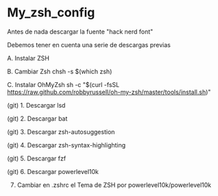 # My_zsh_config

Antes de nada descargar  la fuente "hack nerd font" 

Debemos tener en cuenta una serie de descargas previas


A. Instalar ZSH

B. Cambiar Zsh                                chsh -s $(which zsh)

C. Instalar OhMyZsh                           sh -c "$(curl -fsSL https://raw.github.com/robbyrussell/oh-my-zsh/master/tools/install.sh)"



(git) 1. Descargar lsd

(git) 2. Descargar bat

(git) 3. Descargar zsh-autosuggestion 

(git) 4. Descargar zsh-syntax-highlighting

(git) 5. Descargar fzf

(git) 6. Descargar powerlevel10k

7. Cambiar en .zshrc el Tema de ZSH por powerlevel10k/powerlevel10k



